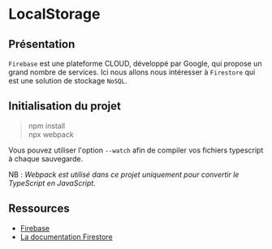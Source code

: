 # LocalStorage

## Présentation

`Firebase` est une plateforme CLOUD, développé par Google, qui propose un grand nombre de services.
Ici nous allons nous intéresser à `Firestore` qui est une solution de stockage `NoSQL`.

## Initialisation du projet

> npm install<br/>
> npx webpack

Vous pouvez utiliser l'option `--watch` afin de compiler vos fichiers typescript à chaque sauvegarde.

NB : *Webpack est utilisé dans ce projet uniquement pour convertir le TypeScript en JavaScript.*

## Ressources

* [Firebase](https://firebase.google.com/)
* [La documentation Firestore](https://firebase.google.com/docs/firestore)